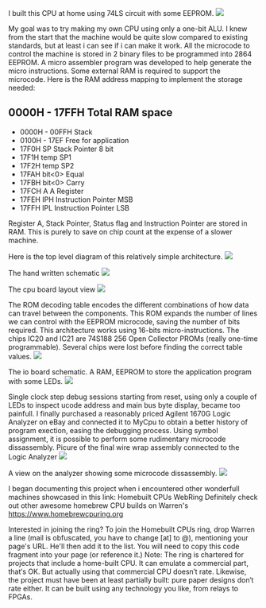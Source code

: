 I built this CPU at home using 74LS circuit with some EEPROM.
![](cpuPicture1.jpg)

 My goal was to try making my own CPU using only a one-bit ALU. I knew from the start that the machine would be quite slow compared to existing standards, but at least i can see if i can make it work.  All the microcode to control the machine is stored in 2 binary files to be programmed into 2864 EEPROM. A micro assembler program was developed to help generate the micro instructions. Some external RAM is required to support the microcode. Here is the RAM address mapping to implement the storage needed:

0000H - 17FFH Total RAM space
-----------------------------
* 0000H - 00FFH  Stack
* 0100H - 17EF   Free for application
* 17F0H SP		  Stack Pointer 8 bit
* 17F1H temp SP1
* 17F2H temp SP2
* 17FAH bit<0>	  Equal
* 17FBH bit<0>	  Carry
* 17FCH A		  A Register
* 17FEH IPH		  Instruction Pointer MSB
* 17FFH IPL		  Instruction Pointer LSB

Register A, Stack Pointer, Status flag and Instruction Pointer are stored in RAM. This is purely to save on chip count at the expense of a slower machine.

Here is the top level diagram of this relatively simple architecture.
![](topDiagram.jpg)

The hand written schematic
![](cpuSchematic.jpg)

The cpu board layout view
![](cpuBoardLayout.jpg)

The ROM decoding table encodes the different combinations of how data can travel between the components. This ROM expands the number of lines we can control with the EEPROM microcode, saving the number of bits required. This architecture works using 16-bits micro-instructions. The chips IC20 and IC21 are 74S188 256 Open Collector PROMs (really one-time programmable). Several chips were lost before finding the correct table values.
![](decoderRomTable.jpg)

The io board schematic. A RAM, EEPROM to store the application program with some LEDs.
![](ioSchematic.jpg)

Single clock step debug sessions starting from reset, using only a couple of LEDs to inspect ucode address and main bus byte display, became too painfull. I finally purchased a reasonably priced Agilent 1670G Logic Analyzer on eBay and connected it to MyCpu to obtain a better history of program exection, easing the debugging process. Using symbol assignment, it is possible to perform some rudimentary microcode dissassembly.
Picure of the final wire wrap assembly connected to the Logic Analyzer
![](cpuPicture2.jpg)

A view on the analyzer showing some microcode dissassembly.
![](ucodeLogicAnalyzerDebug.jpg)

I began documenting this project when i encountered other wonderfull machines showcased in this link: Homebuilt CPUs WebRing
Definitely check out other awesome homebrew CPU builds on Warren's https://www.homebrewcpuring.org

Interested in joining the ring?
To join the Homebuilt CPUs ring, drop Warren a line (mail is obfuscated, you have to change [at] to @), mentioning your page's URL. He'll then add it to the list. You will need to copy this code fragment into your page (or reference it.)
Note: The ring is chartered for projects that include a home-built CPU. It can emulate a commercial part, that′s OK. But actually using that commercial CPU doesn′t rate. Likewise, the project must have been at least partially built: pure paper designs don′t rate either. It can be built using any technology you like, from relays to FPGAs.

